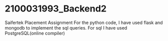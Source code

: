 # 2100031993_Backend2
Saifertek Placement Assignment
For the python code, I have used flask and mongodb to implement the sql queries.
For sql I have used PostgreSQL(online compiler)
